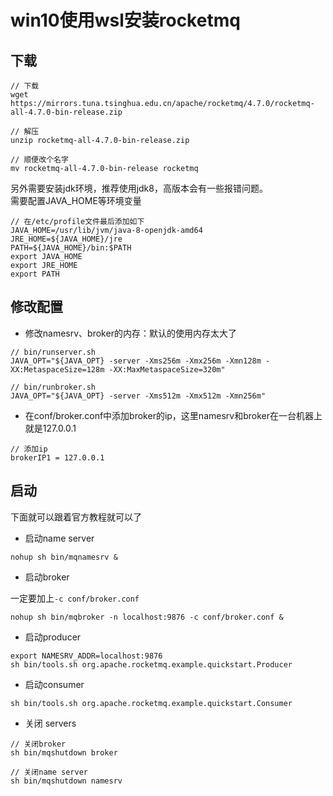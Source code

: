 # win10使用wsl安装rocketmq

## 下载

``` linux
// 下载
wget https://mirrors.tuna.tsinghua.edu.cn/apache/rocketmq/4.7.0/rocketmq-all-4.7.0-bin-release.zip

// 解压
unzip rocketmq-all-4.7.0-bin-release.zip

// 顺便改个名字
mv rocketmq-all-4.7.0-bin-release rocketmq
```

另外需要安装jdk环境，推荐使用jdk8，高版本会有一些报错问题。  
需要配置JAVA_HOME等环境变量

``` shell
// 在/etc/profile文件最后添加如下
JAVA_HOME=/usr/lib/jvm/java-8-openjdk-amd64
JRE_HOME=${JAVA_HOME}/jre
PATH=${JAVA_HOME}/bin:$PATH
export JAVA_HOME
export JRE_HOME
export PATH
```

## 修改配置

* 修改namesrv、broker的内存：默认的使用内存太大了

``` text
// bin/runserver.sh
JAVA_OPT="${JAVA_OPT} -server -Xms256m -Xmx256m -Xmn128m -XX:MetaspaceSize=128m -XX:MaxMetaspaceSize=320m"

// bin/runbroker.sh
JAVA_OPT="${JAVA_OPT} -server -Xms512m -Xmx512m -Xmn256m"
```

* 在conf/broker.conf中添加broker的ip，这里namesrv和broker在一台机器上就是127.0.0.1

``` text
// 添加ip
brokerIP1 = 127.0.0.1
```

## 启动

下面就可以跟着官方教程就可以了

* 启动name server

``` text
nohup sh bin/mqnamesrv &
```

* 启动broker

一定要加上`-c conf/broker.conf`

``` text
nohup sh bin/mqbroker -n localhost:9876 -c conf/broker.conf &
```

* 启动producer

``` text
export NAMESRV_ADDR=localhost:9876
sh bin/tools.sh org.apache.rocketmq.example.quickstart.Producer
```

* 启动consumer

``` text
sh bin/tools.sh org.apache.rocketmq.example.quickstart.Consumer
```

* 关闭 servers

``` text
// 关闭broker
sh bin/mqshutdown broker

// 关闭name server
sh bin/mqshutdown namesrv
```
